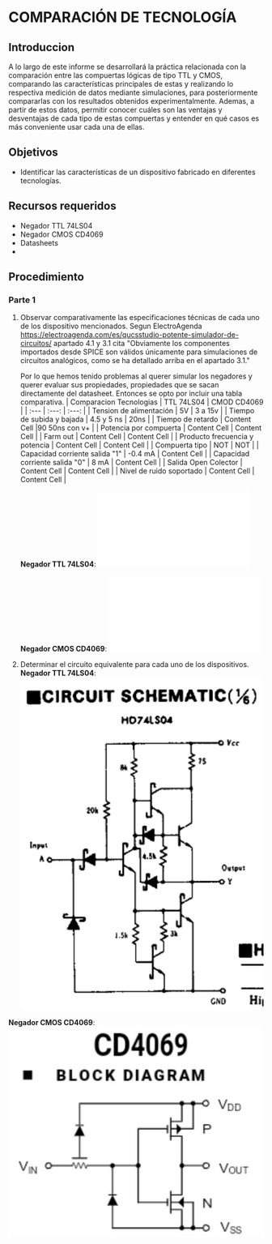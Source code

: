 # COMPARACIÓN DE TECNOLOGÍA
## Introduccion
A lo largo de este informe se desarrollará la práctica relacionada con la comparación entre las compuertas lógicas de tipo TTL y CMOS, comparando las características principales de estas y realizando lo respectiva medición de datos mediante simulaciones, para posteriormente compararlas con los resultados obtenidos experimentalmente. Ademas, a partir de estos datos, permitir conocer cuáles son las ventajas y desventajas de cada tipo de estas compuertas y entender en qué casos es más conveniente usar cada una de ellas.

## Objetivos
* Identificar las características de un dispositivo fabricado en diferentes tecnologías.

## Recursos requeridos
* Negador TTL 74LS04
* Negador CMOS CD4069
* Datasheets
* 
## Procedimiento

### Parte 1

1. Observar comparativamente las especificaciones técnicas de cada uno de los dispositivo mencionados.
   Segun ElectroAgenda https://electroagenda.com/es/qucsstudio-potente-simulador-de-circuitos/ apartado 4.1 y 3.1 cita
   "Obviamente los componentes importados desde SPICE son válidos únicamente para simulaciones de circuitos analógicos,
   como se ha detallado arriba en el apartado 3.1."
   
   Por lo que hemos tenido problemas al querer simular los negadores y querer evaluar sus propiedades, propiedades que se sacan directamente del datasheet.
   Entonces se opto por incluir una tabla comparativa.
   | Comparacion Tecnologias         | TTL 74LS04    | CMOD CD4069   |
   | :---                            | :---:         |        :---:  |
   | Tension de alimentación         |       5V      |    3 a 15v    |
   | Tiempo de subida y bajada       | 4.5 y 5 ns    |      20ns     |
   | Tiempo de retardo               | Content Cell  |90 50ns con v+ |
   | Potencia por compuerta          | Content Cell  | Content Cell  |
   | Farm out                        | Content Cell  | Content Cell  |
   | Producto frecuencia y potencia  | Content Cell  | Content Cell  |
   | Compuerta tipo                  |      NOT      |      NOT      |
   | Capacidad corriente salida "1"  |    -0.4 mA    | Content Cell  |
   | Capacidad corriente salida "0"  |      8  mA    | Content Cell  |
   | Salida Open Colector            | Content Cell  | Content Cell  |
   | Nivel de ruido soportado        | Content Cell  | Content Cell  |


   **Negador TTL 74LS04**: 
![Datasheet](./Datasheets/HD74LS04.PDF)

   **Negador CMOS CD4069**: 
![Datasheet](./Datasheets/CD4069.PDF)


   
   

3. Determinar el circuito equivalente para cada uno de los dispositivos.   
**Negador TTL 74LS04**: 
![imagenesdatasheet](./Imagenes/74lS04.png)

**Negador CMOS CD4069**: 
![imagenesdatasheet](./Imagenes/CD4069.png)
